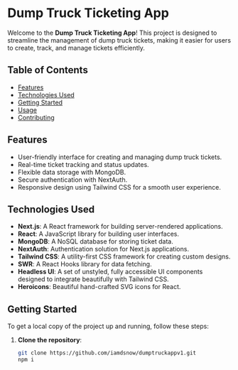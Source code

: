 # Dump Truck Ticketing App

Welcome to the **Dump Truck Ticketing App**! This project is designed to streamline the management of dump truck tickets, making it easier for users to create, track, and manage tickets efficiently.

## Table of Contents

- [Features](#features)
- [Technologies Used](#technologies-used)
- [Getting Started](#getting-started)
- [Usage](#usage)
- [Contributing](#contributing)

## Features

- User-friendly interface for creating and managing dump truck tickets.
- Real-time ticket tracking and status updates.
- Flexible data storage with MongoDB.
- Secure authentication with NextAuth.
- Responsive design using Tailwind CSS for a smooth user experience.

## Technologies Used

- **Next.js**: A React framework for building server-rendered applications.
- **React**: A JavaScript library for building user interfaces.
- **MongoDB**: A NoSQL database for storing ticket data.
- **NextAuth**: Authentication solution for Next.js applications.
- **Tailwind CSS**: A utility-first CSS framework for creating custom designs.
- **SWR**: A React Hooks library for data fetching.
- **Headless UI**: A set of unstyled, fully accessible UI components designed to integrate beautifully with Tailwind CSS.
- **Heroicons**: Beautiful hand-crafted SVG icons for React.

## Getting Started

To get a local copy of the project up and running, follow these steps:

1. **Clone the repository**:
   ```bash
   git clone https://github.com/iamdsnow/dumptruckappv1.git
   npm i
